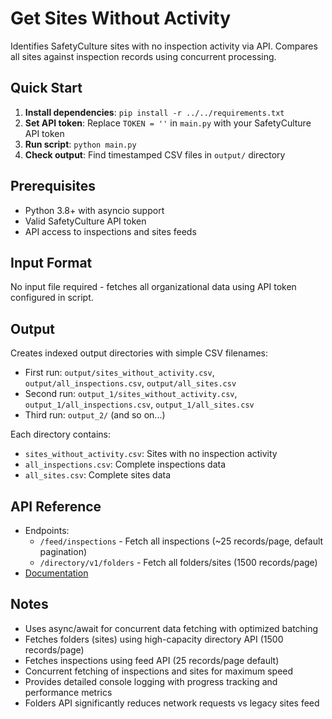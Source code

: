 # Get Sites Without Activity

Identifies SafetyCulture sites with no inspection activity via API. Compares all sites against inspection records using concurrent processing.

## Quick Start

1. **Install dependencies**: `pip install -r ../../requirements.txt`
2. **Set API token**: Replace `TOKEN = ''` in `main.py` with your SafetyCulture API token
3. **Run script**: `python main.py`
4. **Check output**: Find timestamped CSV files in `output/` directory

## Prerequisites

- Python 3.8+ with asyncio support
- Valid SafetyCulture API token
- API access to inspections and sites feeds

## Input Format

No input file required - fetches all organizational data using API token configured in script.

## Output

Creates indexed output directories with simple CSV filenames:
- First run: `output/sites_without_activity.csv`, `output/all_inspections.csv`, `output/all_sites.csv`
- Second run: `output_1/sites_without_activity.csv`, `output_1/all_inspections.csv`, `output_1/all_sites.csv`
- Third run: `output_2/` (and so on...)

Each directory contains:
- `sites_without_activity.csv`: Sites with no inspection activity
- `all_inspections.csv`: Complete inspections data
- `all_sites.csv`: Complete sites data

## API Reference

- Endpoints:
  - `/feed/inspections` - Fetch all inspections (~25 records/page, default pagination)
  - `/directory/v1/folders` - Fetch all folders/sites (1500 records/page)
- [Documentation](https://developer.safetyculture.com/reference/)

## Notes

- Uses async/await for concurrent data fetching with optimized batching
- Fetches folders (sites) using high-capacity directory API (1500 records/page)
- Fetches inspections using feed API (25 records/page default)
- Concurrent fetching of inspections and sites for maximum speed
- Provides detailed console logging with progress tracking and performance metrics
- Folders API significantly reduces network requests vs legacy sites feed
